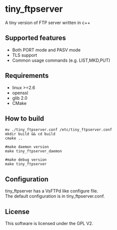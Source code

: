 # tiny_ftpserver
A tiny version of FTP server written in c++
 ## Supported features
* Both PORT mode and PASV mode
* TLS support
* Common usage commands (e.g. LIST,MKD,PUT)
## Requirements
* linux >=2.6
* openssl
* glib 2.0
* CMake
## How to build
```
mv ./tiny_ftpserver.conf /etc/tiny_ftpserver.conf
mkdir build && cd build
cmake ..

#make daemon version
make tiny_ftpserver_daemon

#make debug version
make tiny_ftpserver
```
## Configuration
tiny_ftpserver has a VsFTPd like configure file.  
The default configuration is in tiny_ftpserver.conf.
## License
This software is licensed under the GPL V2.
